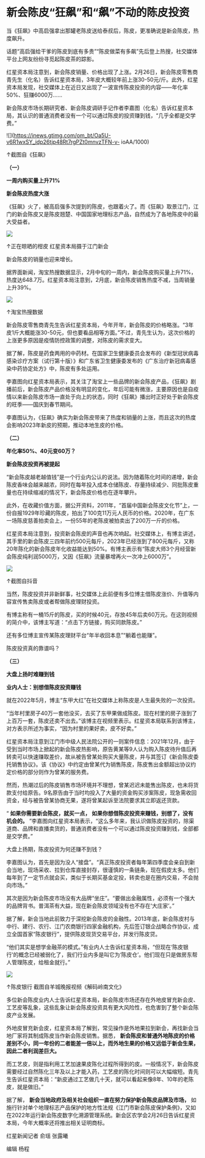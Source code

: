 # 新会陈皮“狂飙”和“飙”不动的陈皮投资

当《狂飙》中高启强拿出那罐老陈皮送给泰叔后，陈皮，更准确说是新会陈皮，热度飙升。

话题“高启强给干爹的陈皮到底有多贵”“陈皮做菜有多飙”先后登上热搜，社交媒体平台上网友纷纷寻觅起陈皮茶的踪影。

红星资本局注意到，新会陈皮销量、价格出现了上涨。2月26日，新会陈皮零售商青先生（化名）告诉红星资本局，3年皮大概较年前上涨30-50元/斤。此外，红星资本局发现，社交媒体上在近日又出现了一波宣传陈皮投资的内容——年化率50%、狂赚6000万……

新会陈皮市场长期研究者、新会陈皮调研手记作者李嘉图（化名）告诉红星资本局，其认识的普通消费者没有一个可以通过陈皮的投资赚到钱，“几乎全都是交学费。”

![](https://inews.gtimg.com/om_bt/Oa5U-v6R1wxSY_idp26tjp48Rt7rgPZt0mnvzTFN-v-
ioAA/1000)

↑截图自《狂飙》

**（一）**

**一周内购买量上升71%**

**新会陈皮热度大涨**

《狂飙》火了，被高启强多次提到的陈皮，也跟着火了。而《狂飙》取景江门，江门的新会陈皮又是陈皮翘楚、中国国家地理标志产品，自然成为了各地陈皮中的最大受益者。

![](https://inews.gtimg.com/om_bt/O0Ztjq_t8dtWS4WrEXuiVmXM3en0_9qiTnhlyIaycBBRMAA/1000)

↑正在晾晒的柑皮 红星资本局摄于江门新会

新会陈皮的销量也迎来增长。

据界面新闻，淘宝热搜数据显示，2月中旬的一周内，新会陈皮购买量上升71%，热度达648.7万。红星资本局注意到，2月底，新会陈皮销售热度不减，当周销量上升39%。

![](https://inews.gtimg.com/om_bt/OYX2WWalSUV0FHiyIJcb34n_uIrtshOjddk9sqf_qJp54AA/1000)

↑淘宝热搜数据

新会陈皮零售商青先生告诉红星资本局，今年开年，新会陈皮的价格略涨。“3年皮1斤大概能涨30-50元，但也要看品相等方面。”不过，青先生认为，这次价格的上涨更多原因是疫情防控政策的调整，对陈皮的需求变大。

据了解，陈皮是药食两用的中药材。在国家卫生健康委员会发布的《新型冠状病毒感染诊疗方案（试行第十版）》和广东省卫生健康委发布的《广东治疗新冠病毒感染中药协定处方》中，陈皮有多处运用。

李嘉图向红星资本局表示，其关注了淘宝上一些品牌的新会陈皮产品，《狂飙》剧播前后，新会陈皮产品价格没有明显的变化，年后可能有微涨，主要原因也是自疫情以来新会陈皮市场一直处于向上的状态，同时《狂飙》播出时正好处于新会陈皮的旺季——国庆到春节期间。

李嘉图认为，《狂飙》确实为新会陈皮带来了热度和销量的上涨，而且这次的热度会影响2023年新皮的预期，推动本地生皮的价格。

**（二）**

**年化率50%、40元变60万？**

**新会陈皮投资再被提起**

“新会陈皮越老越值钱”是一个行业内公认的说法。因为随着陈化时间的递增，新会陈皮香味会越来越浓，同时在每年投入成本仓储陈皮、存量持续减少、同批陈皮重量也在持续缩减的情况下，新会陈皮价格也在逐年攀升。

此外，在收藏价值方面，据公开资料，2011年，“首届中国新会陈皮文化节”上，一份自报1929年珍藏的陈皮，拍出了100克11万元人民币的价格。2020年，在广东一场陈皮慈善拍卖会上，一份55年的老陈皮被拍卖出了200万一斤的价格。

红星资本局注意到，投资新会陈皮的声音也再次响起。社交媒体上，有博主讲述，其手里的新会陈皮三四年前约500元每斤，2023年已经涨到了800元每斤，又称20年陈化的新会陈皮年化收益能达到50%。有博主表示有“陈皮大师3个月经营新会陈皮纯利润5000万，又因《狂飙》流量暴增再火一次冲上6000万”。

![](https://inews.gtimg.com/om_bt/Od_V_8gUM96j5RQKD2KOkSi0OtMbcc3tsaG24K7BkM9nIAA/1000)

↑截图自抖音

当然，陈皮投资并非新鲜事，社交媒体上此前便有多位博主借陈皮涨价、升值等内容宣传售卖陈皮或者帮做陈皮理财投资。

有博主称有一桶15斤的陈皮，买的时候40元，存放45年后卖60万元。在这则视频的简介中，该博主写道：“点击下方链接，购买同款陈皮。”

还有多位博主宣传某陈皮理财平台“年半收回本息”“躺着也能赚”。

陈皮投资真的靠谱吗？

**（三）**

**大盘上扬时难赚到钱**

**业内人士：别想借陈皮投资赚钱**

就在2022年5月，博主“东甲大红”在社交媒体上称陈皮是人生最失败的一次投资。

“当年村里房子40万一套他没买，去买了东甲果做成陈皮。现在村里的房子涨到了上百万一套，陈皮还卖不出去。”该博主在视频里表示。红星资本局联系到该博主，对方表示所述为事实，“因为村里的果好卖，皮不好卖。”

红星资本局注意到江门市中级人民法院公开的一则案件信息：2021年12月，由于受到当时市场上掀起的新会陈皮热影响，原告黄某等9人认为购入陈皮待升值后再转卖可以快速赚取差价，故从被告曾某处购买大量陈皮，并与其签订《新会陈皮委托销售协议》。该《协议》中约定由曾某代为销售陈皮，陈皮售出金额超出协议约定价格的部分则作为曾某的服务费。

然而，热潮过后的陈皮销售市场环境并不理想，曾某迟迟未能售出陈皮，也未将货款支付给原告。9名原告由于当时均投入了大量的资金购买涉案陈皮，现急需收回资金，经与被告曾某协商无果，遂将曾某起诉至法院要求其立即返还货款。

“ **如果你需要新会陈皮，就买一点，** **如果你想借陈皮投资来赚钱，别想了，没有机会的。**
”李嘉图向红星资本局表示，“这么多年来，我认识做陈皮投资的，除渠道商、品牌和直播卖货的，普通消费者没有一个可以通过陈皮投资赚到钱，全部都是交学费。”

大盘上扬期，陈皮投资为何还赚不到钱？

李嘉图认为，首先是因为没人“接盘”。“真正陈皮投资者每年第四季度会亲自到新会当地，现场采收、拉到仓库直接封存，很谨慎的一条链条，现在假皮太多。他们每年到了一定节点就会买，类似于长期买基金定投，转卖也是在圈内交易，不会抛向市场。”

其次是因为新会陈皮市场没有大品牌“坐庄”。“要做出金融属性，必须有一个强大的品牌背书。普洱茶有大益，现在新会陈皮领域没有也不存在‘大庄家’。”

据了解，新会当地此前致力于深挖新会陈皮的金融性。2013年底，新会陈皮村与中行、建行、农行、江门农商银行四家金融机构，先后签订银企战略合作协议，成立全国首家“陈皮银行”，提供陈皮现货交易平台，并发行陈皮贷。

“他们其实是想学金融茶的模式。”有业内人士告诉红星资本局，“但现在‘陈皮银行’的概念已经被弱化了，我们行业内多是叫它为‘陈皮仓’。他们现在只是做房东帮人管理陈皮，给租金就行。”

![](https://inews.gtimg.com/om_bt/On3T9DAq-8-qRA5IM8Ho8wG0mzIxTfiwhKqUb_7tiqq5UAA/1000)

↑陈皮银行 截图自羊城晚报视频《解码岭南文化》

多位新会陈皮业内人士告诉红星资本局，新会陈皮市场还存在外地皮冒充新会皮、工艺皮等乱象，这些乱象让新会陈皮投资具有更大风险性，也危害到了整个新会陈皮产业发展。

外地皮冒充新会皮，红星资本局了解到，常见操作是外地果拉到新会，再找新会当地厂家将其制成陈皮当作新会陈皮销售。据悉，
**新会陈皮和普通外地陈皮的价格差别不小，同一年份的二者能差一倍以上，而外地生果的价格又远低于新会生果，因此二者利润差巨大。**

而工艺皮，则是指利用工艺加速果皮陈化过程所得到的皮。一般情况下，新会陈皮需要经过自然陈化三年及以上才能入药，工艺皮的陈化时间则可以大幅缩短。青先生告诉红星资本局：“新皮通过工艺做几十天，就可以看起来像8年、10年的老陈皮，就是做旧。”

据了解， **新会当地政府及相关社会组织一直在努力保护新会陈皮品牌及市场，**
如施行针对单个地理标志产品保护的地方性法规《江门市新会陈皮保护条例》，又如在2022年运行新会陈皮数字化溯源管理系统。新会区农学会2月26日告诉红星资本局，今年大概率还将推出相关证明商标。

红星新闻记者 俞瑶 张露曦

编辑 杨程

